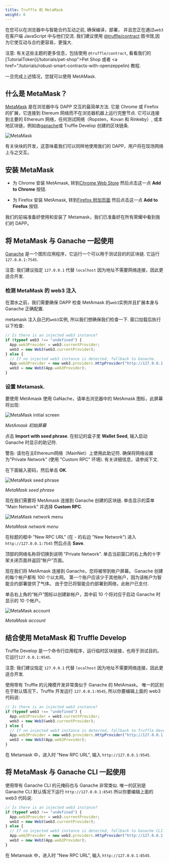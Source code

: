 ```yaml
---
title: Truffle 和 MetaMask
weight: 6
---
```


在您可以在浏览器中与智能合约互动之前, 确保编译，部署， 并且您正在通过`web3`在客户端 JavaScript 中与他们交流.
我们建议使用 [@truffle/contract](https://github.com/trufflesuite/truffle/tree/master/packages/contract) 图书馆,因为它使互动与合约更容易，更强大.

注意: 有关这些主题的更多信息，包括使用 `@truffle/contract`, 看看我们的 [TutorialToken](/tutorials/pet-shop">Pet Shop</a> 或者 <a href="/tutorials/robust-smart-contracts-with-openzeppelin) 教程.

一旦完成上述情况，您就可以使用 MetAMask.

## 什么是 MetaMask？

[MetaMask](https://metamask.io/) 是在浏览器中与 DAPP 交互的最简单方法.
它是 Chrome 或 Firefox 的扩展，它连接到 Etereum 网络而不在浏览器机器上运行完整节点.
它可以连接到主要的 Ethereum 网络，任何测试网络（Ropsten，Kovan 和 Rinkeby）, 或本地区块链，例如由[ganache](/ganache)或 Truffle Develop 创建的区块链条.

![MetaMask](/img/docs/truffle/truffle-with-metamask/metamask.png)

有关块块的开发，这意味着我们可以同样地使用我们的 DAPP，用户将在现场网络上与之交互。

## 安装 MetaMask

- 为 Chrome 安装 MetAmask, 转到[Chrome Web Store](https://chrome.google.com/webstore/detail/metamask/nkbihfbeogaeaoehlefnkodbefgpgknn) 然后点击这一点 **Add to Chrome** 按钮.

- 为 Firefox 安装 MetAmask, 转到[Firefox 附加页面](https://addons.mozilla.org/en-US/firefox/addon/ether-metamask/) 然后点击这一点 **Add to Firefox** 按钮.

我们的前端准备好使用和安装了 Metamask，我们已准备好在所有荣耀中看到我们的 DAPP。

## 将 MetaMask 与 Ganache 一起使用

[Ganache](/ganache) 是一个图形应用程序，它运行一个可以用于测试目的的区块链. 它运行 `127.0.0.1:7545`.

注意: 我们建议指定 `127.0.0.1` 代替 `localhost` 因为地址不需要网络连接，因此更适合开发.

### 检测 MetaMask 的 web3 注入

在潜水之前，我们需要确保 DAPP 检查 MetAmask 的`web3`实例并且扩展本身与 Ganache 正确配置.

metamask 注入自己的`web3`实例, 所以我们想确保我们检查一下. 窗口加载后执行以下检查:

```javascript
// Is there is an injected web3 instance?
if (typeof web3 !== "undefined") {
  App.web3Provider = web3.currentProvider;
  web3 = new Web3(web3.currentProvider);
} else {
  // If no injected web3 instance is detected, fallback to Ganache.
  App.web3Provider = new web3.providers.HttpProvider("http://127.0.0.1:7545");
  web3 = new Web3(App.web3Provider);
}
```

### 设置 Metamask.

要使用 MetAmask 使用 GaNache，请单击浏览器中的 MetAmask 图标，此屏幕将出现:

![MetaMask initial screen](/img/docs/truffle/truffle-with-metamask/metamask-create-password.png)

_MetAmask 初始屏幕_

点击 **Import with seed phrase**. 在标记的盒子里 **Wallet Seed**, 输入启动 Ganache 时显示的助记符.

<p class="alert alert-danger">
警告: 请勿在主Ethereum网络（MainNet）上使用此助记符. 确保将网络设置为"Private Network" (使用 "Custom RPC" 环境). 有关详细信息，请参阅下文.

在下面输入密码，然后单击 **OK**.

![MetaMask seed phrase](/img/docs/truffle/truffle-with-metamask/metamask-seed-phrase.png)

_MetaMask seed phrase_

现在我们需要将 MetAmask 连接到 Ganache 创建的区块链. 单击显示的菜单 "Main Network" 并选择 **Custom RPC**.

![MetaMask network menu](/img/docs/truffle/truffle-with-metamask/metamask-select-network.png)

_MetaMask network menu_

在标题的框中 "New RPC URL" (在 - 的右边 "New Network") 进入 `http://127.0.0.1:7545` 然后点击 **Save**.

<!--Add image from pet shop tutorial when updated for Ganache -->

顶部的网络名称将切换到说明 "Private Network". 单击当前窗口的右上角的十字架关闭页面并返回“帐户”页面。

现在我们将 MetAmask 连接到 Ganache，您将被带到帐户屏幕。
Ganache 创建的每个帐户都有 100 个以太网。
第一个账户应该少于其他账户，因为该帐户为智能合约部署提供了气体。
由于您已将智能合约部署到网络，此帐户已支付.

单击右上角的“帐户”图标以创建新帐户，其中前 10 个将对应于启动 Ganache 时显示的 10 个帐户。

![MetaMask account](/img/docs/truffle/truffle-with-metamask/metamask-account1.png)

_MetaMask account_

## 结合使用 MetaMask 和 Truffle Develop

Truffle Develop 是一个命令行应用程序，运行临时区块链接，也用于测试目的。
它运行`127.0.0.1:9545`.

注意: 我们建议指定 `127.0.0.1` 代替 `localhost` 因为地址不需要网络连接，因此更适合开发.

使用带有 Truffle 的元掩模开发非常类似于 Ganache 的 MetAmask。
唯一的区别在于默认情况下，Truffle 开发运行 `127.0.0.1:9545`, 所以你要编辑上面的 web3 代码说:

```javascript
// Is there is an injected web3 instance?
if (typeof web3 !== "undefined") {
  App.web3Provider = web3.currentProvider;
  web3 = new Web3(web3.currentProvider);
} else {
  // If no injected web3 instance is detected, fallback to Truffle Develop.
  App.web3Provider = new web3.providers.HttpProvider("http://127.0.0.1:9545");
  web3 = new Web3(App.web3Provider);
}
```

在 Metamask 中，进入时 "New RPC URL", 输入 `http://127.0.0.1:9545`.

## 将 MetaMask 与 Ganache CLI 一起使用

使用带有 Ganache CLI 的元掩码也与 Ganache 非常类似.
唯一的区别是 Ganache CLI 默认情况下运行 `http://127.0.0.1:8545` 所以你要编辑上面的 web3 代码说:

```javascript
// Is there is an injected web3 instance?
if (typeof web3 !== "undefined") {
  App.web3Provider = web3.currentProvider;
  web3 = new Web3(web3.currentProvider);
} else {
  // If no injected web3 instance is detected, fallback to Ganache CLI.
  App.web3Provider = new web3.providers.HttpProvider("http://127.0.0.1:8545");
  web3 = new Web3(App.web3Provider);
}
```

在 Metamask 中，进入时 "New RPC URL", 输入 `http://127.0.0.1:8545`.
